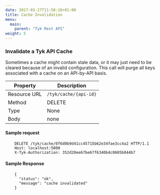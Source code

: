 ```yaml
---
date: 2017-03-27T11:58:18+01:00
title: Cache Invalidation
menu:
  main:
    parent: "Tyk Rest API"
weight: 5 
---
```


### Invalidate a Tyk API Cache

Sometimes a cache might contain stale data, or it may just need to be cleared because of an invalid configuration. This call will purge all keys associated with a cache on an API-by-API basis.

| **Property** | **Description**       |
| ------------ | --------------------- |
| Resource URL | `/tyk/cache/{api-id}` |
| Method       | DELETE                |
| Type         | None                  |
| Body         | none                  |

#### Sample request

```
    DELETE /tyk/cache/0f6d0b9d41cc45715b62e34fae3cc4a2 HTTP/1.1
    Host: localhost:5000
    X-Tyk-Authorization: 352d20ee67be67f6340b4c0605b044b7
```

#### Sample Response

```
    {
      "status": "ok",
      "message": "cache invalidated"
    }
```
